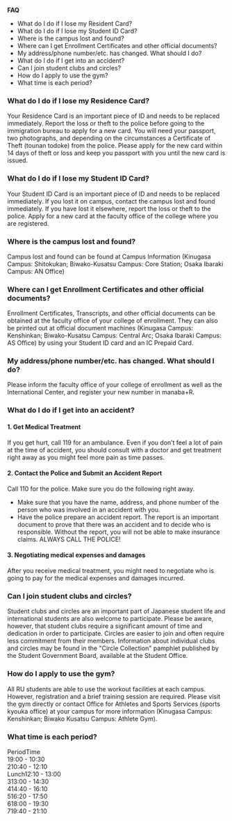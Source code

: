 **FAQ**

  * What do I do if I lose my Resident Card?
  * What do I do if I lose my Student ID Card?
  * Where is the campus lost and found?
  * Where can I get Enrollment Certificates and other official documents?
  * My address/phone number/etc. has changed. What should I do?
  * What do I do if I get into an accident?
  * Can I join student clubs and circles?
  * How do I apply to use the gym?
  * What time is each period?

### What do I do if I lose my Residence Card?

Your Residence Card is an important piece of ID and needs to be replaced immediately. Report the loss or theft to the police before going to the immigration bureau to apply for a new card. You will need your passport, two photographs, and depending on the circumstances a Certificate of Theft (tounan todoke) from the police. Please apply for the new card within 14 days of theft or loss and keep you passport with you until the new card is issued.

### What do I do if I lose my Student ID Card?

Your Student ID Card is an important piece of ID and needs to be replaced immediately. If you lost it on campus, contact the campus lost and found immediately. If you have lost it elsewhere, report the loss or theft to the police. Apply for a new card at the faculty office of the college where you are registered.

### Where is the campus lost and found?

Campus lost and found can be found at Campus Information (Kinugasa Campus: Shitokukan; Biwako-Kusatsu Campus: Core Station; Osaka Ibaraki Campus: AN Office)

### Where can I get Enrollment Certificates and other official documents?

Enrollment Certificates, Transcripts, and other official documents can be obtained at the faculty office of your college of enrollment. They can also be printed out at official document machines (Kinugasa Campus: Kenshinkan; Biwako-Kusatsu Campus: Central Arc; Osaka Ibaraki Campus: AS Office) by using your Student ID card and an IC Prepaid Card.

### My address/phone number/etc. has changed. What should I do?

Please inform the faculty office of your college of enrollment as well as the International Center, and register your new number in manaba+R.

### What do I do if I get into an accident?

#### 1\. Get Medical Treatment

If you get hurt, call 119 for an ambulance. Even if you don’t feel a lot of pain at the time of accident, you should consult with a doctor and get treatment right away as you might feel more pain as time passes.

#### 2\. Contact the Police and Submit an Accident Report

Call 110 for the police. Make sure you do the following right away.

  * Make sure that you have the name, address, and phone number of the person who was involved in an accident with you.
  * Have the police prepare an accident report. The report is an important document to prove that there was an accident and to decide who is responsible. Without the report, you will not be able to make insurance claims. ALWAYS CALL THE POLICE!

#### 3\. Negotiating medical expenses and damages

After you receive medical treatment, you might need to negotiate who is going to pay for the medical expenses and damages incurred.

### Can I join student clubs and circles?

Student clubs and circles are an important part of Japanese student life and international students are also welcome to participate. Please be aware, however, that student clubs require a significant amount of time and dedication in order to participate. Circles are easier to join and often require less commitment from their members. Information about individual clubs and circles may be found in the "Circle Collection" pamphlet published by the Student Government Board, available at the Student Office.

### How do I apply to use the gym?

All RU students are able to use the workout facilities at each campus.
However, registration and a brief training session are required. Please visit the gym directly or contact Office for Athletes and Sports Services (sports kyouka office) at your campus for more information (Kinugasa Campus: Kenshinkan; Biwako Kusatsu Campus: Athlete Gym).

### What time is each period?

PeriodTime  
19:00 - 10:30  
210:40 - 12:10  
Lunch12:10 - 13:00  
313:00 - 14:30  
414:40 - 16:10  
516:20 - 17:50  
618:00 - 19:30  
719:40 - 21:10